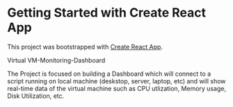 # Getting Started with Create React App

This project was bootstrapped with [Create React App](https://github.com/facebook/create-react-app).

Virtual VM-Monitoring-Dashboard

The Project is focused on building a Dashboard which will connect to a script running on local machine (deskstop, server, laptop, etc) and will show real-time data of the virtual machine such as CPU utlization, Memory usage, Disk Utilization, etc.

